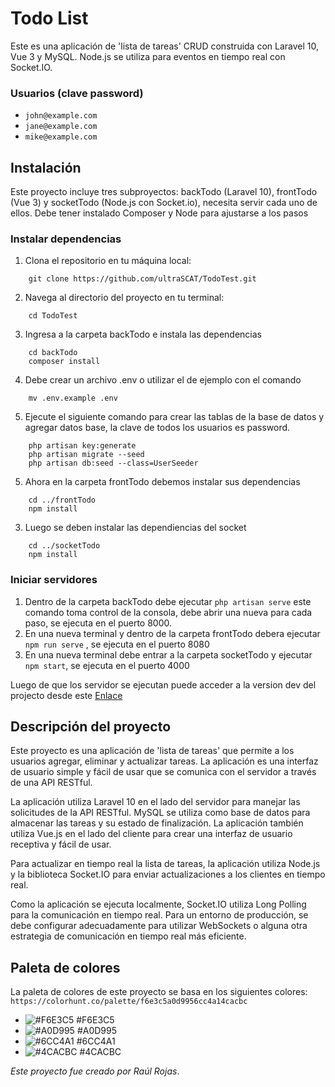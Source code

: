 # Todo List

Este es una aplicación de 'lista de tareas' CRUD construida con Laravel 10, Vue 3 y MySQL. Node.js se utiliza para eventos en tiempo real con Socket.IO.

### Usuarios (clave password)
- `john@example.com`
- `jane@example.com`
- `mike@example.com`

## Instalación

Este proyecto incluye tres subproyectos: backTodo (Laravel 10), frontTodo (Vue 3) y socketTodo (Node.js con Socket.io), necesita servir cada uno de ellos.
Debe tener instalado Composer y Node para ajustarse a los pasos
### Instalar dependencias
1. Clona el repositorio en tu máquina local:
```console
    git clone https://github.com/ultraSCAT/TodoTest.git
```
2. Navega al directorio del proyecto en tu terminal: 
```console
    cd TodoTest
```
3. Ingresa a la carpeta backTodo e instala las dependencias
```console
    cd backTodo
    composer install
```
4. Debe crear un archivo .env o utilizar el de ejemplo con el comando
```console 
    mv .env.example .env
```
5. Ejecute el siguiente comando para crear las tablas de la base de datos y agregar datos base, la clave de todos los usuarios es password.
```console
    php artisan key:generate
    php artisan migrate --seed
    php artisan db:seed --class=UserSeeder
```
5. Ahora en la carpeta frontTodo debemos instalar sus dependencias
```console
    cd ../frontTodo
    npm install
```
3. Luego se deben instalar las dependiencias del socket 
```code
    cd ../socketTodo
    npm install
```

### Iniciar servidores
1. Dentro de la carpeta backTodo debe ejecutar `` php artisan serve `` este comando toma control de la consola, debe abrir una nueva para cada paso, se ejecuta en el puerto 8000.
2. En una nueva terminal y dentro de la carpeta frontTodo debera ejecutar ``npm run serve`` , se ejecuta en el puerto 8080
3. En una nueva terminal debe entrar a la carpeta socketTodo y ejecutar ``npm start``, se ejecuta en el puerto 4000

Luego de que los servidor se ejecutan puede acceder a la version dev del projecto desde este [Enlace](http://localhost:8080/login)

## Descripción del proyecto

Este proyecto es una aplicación de 'lista de tareas' que permite a los usuarios agregar, eliminar y actualizar tareas. La aplicación es una interfaz de usuario simple y fácil de usar que se comunica con el servidor a través de una API RESTful.

La aplicación utiliza Laravel 10 en el lado del servidor para manejar las solicitudes de la API RESTful. MySQL se utiliza como base de datos para almacenar las tareas y su estado de finalización. La aplicación también utiliza Vue.js en el lado del cliente para crear una interfaz de usuario receptiva y fácil de usar.

Para actualizar en tiempo real la lista de tareas, la aplicación utiliza Node.js y la biblioteca Socket.IO para enviar actualizaciones a los clientes en tiempo real.

Como la aplicación se ejecuta localmente, Socket.IO utiliza Long Polling para la comunicación en tiempo real. Para un entorno de producción, se debe configurar adecuadamente para utilizar WebSockets o alguna otra estrategia de comunicación en tiempo real más eficiente.


## Paleta de colores

La paleta de colores de este proyecto se basa en los siguientes colores: `https://colorhunt.co/palette/f6e3c5a0d9956cc4a14cacbc`
- ![#F6E3C5](https://via.placeholder.com/15/F6E3C5/000000?text=+) #F6E3C5
- ![#A0D995](https://via.placeholder.com/15/A0D995/000000?text=+) #A0D995
- ![#6CC4A1](https://via.placeholder.com/15/6CC4A1/000000?text=+) #6CC4A1
- ![#4CACBC](https://via.placeholder.com/15/4CACBC/000000?text=+) #4CACBC

*Este proyecto fue creado por Ra&uacute;l Rojas*.
